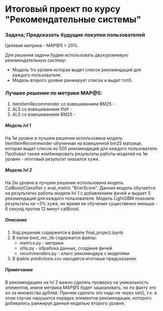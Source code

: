 # Итоговый проект по курсу "Рекомендательные системы"

### Задача; Предсказать будущие покупки пользователей
Целевая метрика - MAP@5 > 20%.

Для решения задачи будем использовать двухуровневую рекомендательную систему:
- Модель 1го уровня  которая выдет список рекомендаций для каждого пользователя.
- Модель второго уровня ранжирует список и выдет топ5.

### Лучшее решение по метрике MAP@5:
1. ItemItemRecommender со взвешиванием BM25 - 
2. ALS со взвешиванием tfidf - 
3. ALS со взвешиванием BM25 - 

##### Модель lvl 1
На 1м уровне в лучшем решении использована модель ItemItemRecommender обученная на взвешенной bm25 матрице, которая выдет список из 500
рекомендаций для каждого пользователя. Пробовал также комбинировать результаты работы моделей на 1м уровне - итоговый результат оказался хуже.

##### Модель lvl 2
На 2м уровне в лучшем решении использована модель CatBoostClassifier c eval_metric "BrierScore". Данная модель обучается на результатах работы 
модели lvl 1 с добавлением фичей и выдает 5 рекомендаций для каждого пользователя. Модель LightGBM показала результаты на ~3% хуже, но время
ее обучения существенно меньше - 6 секунд против 12 минут catBoost.

##### Описание
1. Код решения содержится в файле final_project.ipynb
2. В папке best_rec_lib содержатся файлы:
	- metrics.py - метрики
	- utils.py - обрабока данных, создание фичей
	- recommenders.py - класс рекомендера с моделями
4. В файле predictions.csv находятся итоговые предсказания.

##### Примечание
В рекомендациях на lvl 2 важно сделать проверку на уникальность элементов, иначе метрика MAP@5 будет зашкаливать, но по факту это из-за множества дублей.
Причем сделать это надо не через set(), т.к. в этом случае нарушится порядок элементов рекомендации, которого добивались ранжируя данные моделью второго уровня.
